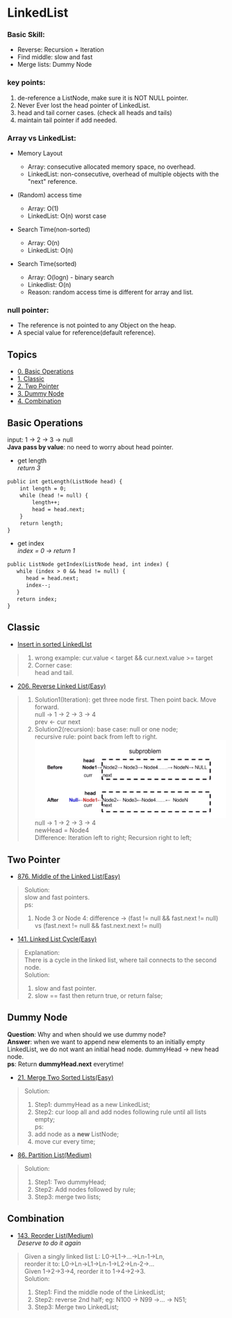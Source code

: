 # LinkedList   
### Basic Skill:      
* Reverse: Recursion + Iteration    
* Find middle: slow and fast     
* Merge lists: Dummy Node       

### key points:     
1.  de-reference a ListNode, make sure it is NOT NULL pointer.    
2.  Never Ever lost the head pointer of LinkedList.     
3.  head and tail corner cases. (check all heads and tails)          
4. maintain tail pointer if add needed.   

### Array vs LinkedList:   
* Memory Layout      
    * Array: consecutive allocated memory space, no overhead.   
    * LinkedList: non-consecutive, overhead of multiple objects with the "next" reference.    
      
* (Random) access time     
    * Array: O(1)  
    * LinkedList: O(n) worst case    
   
* Search Time(non-sorted)   
    * Array: O(n)
    * LinkedList: O(n)
    
* Search Time(sorted)   
    * Array: O(logn) - binary search     
    * Linkedlist: O(n)   
    * Reason: random access time is different for array and list.   

### null pointer:   
* The reference is not pointed to any Object on the heap.   
* A special value for reference(default reference).    





## Topics 
* [0. Basic Operations](#Basic-Operations)
* [1. Classic ](#Classic)    
* [2. Two Pointer](#Two-Pointer)    
* [3. Dummy Node](#Dummy-Node)   
* [4. Combination](#Combination)    

## Basic Operations   
input: 1 -> 2 -> 3 -> null    
**Java pass by value**: no need to worry about head pointer.    

* get length    
*return 3*    
```
public int getLength(ListNode head) {
    int length = 0;
    while (head != null) {
        length++;
        head = head.next;
    }
    return length;
}
```

* get index    
*index = 0 -> return 1*
```
public ListNode getIndex(ListNode head, int index) {
   while (index > 0 && head != null) {
      head = head.next;
      index--;
   }
   return index;
}
```


## Classic    
* [Insert in sorted LinkedLIst](https://github.com/tonglyu/Algorithm_Class/blob/master/Class4_LinkedList/ExtraPractice/InsertInSortedLinkedList.java)    
> 1. wrong example: 
> cur.value < target && cur.next.value >= target   
> 2. Corner case:    
> head and tail. 



* [206. Reverse Linked List(Easy)](https://leetcode.com/problems/reverse-linked-list/)   
> 1. Solution1(Iteration):
> get three node first. Then point back. Move forward.     
> null -> 1 -> 2 -> 3 -> 4      
> prev <- cur next    
> 2. Solution2(recursion): 
> base case: null or one node;    
> recursive rule: point back from left to right.        
![Recursion Part](/images/ReverseLinkedList_Recursion.png)   
> null -> 1 -> 2 -> 3 -> 4       
>                      newHead = Node4      
> Difference: Iteration left to right; Recursion right to left;   


## Two Pointer      
* [876. Middle of the Linked List(Easy)](https://leetcode.com/problems/middle-of-the-linked-list/)       
> Solution:    
> slow and fast pointers.     
> ps: 
> 1. Node 3 or Node 4: difference -> (fast != null && fast.next != null) vs  (fast.next != null && fast.next.next != null)    


* [141. Linked List Cycle(Easy)](https://leetcode.com/problems/linked-list-cycle/)   
> Explanation:     
> There is a cycle in the linked list, where tail connects to the second node.     
> Solution:     
> 1. slow and fast pointer.        
> 2. slow == fast then return true, or return false;      


## Dummy Node     
**Question**: Why and when should we use dummy node?    
**Answer**: when we want to append new elements to an initially empty LinkedList, we do not want an initial head node.  dummyHead -> new head node.   
**ps**: Return **dummyHead.next** everytime!    

* [21. Merge Two Sorted Lists(Easy)](https://leetcode.com/problems/merge-two-sorted-lists/)      
> Solution: 
> 1. Step1: dummyHead as a new LinkedList;    
> 2. Step2: cur loop all and add nodes following rule until all lists empty;     
> ps: 
> 1. add node as a **new** ListNode;   
> 2. move cur every time;     


* [86. Partition List(Medium)](https://leetcode.com/problems/partition-list/)   
> Solution:     
> 1. Step1: Two dummyHead;  
> 2. Step2: Add nodes followed by rule;   
> 3. Step3: merge two lists;     




## Combination    

* [143. Reorder List(Medium)](https://leetcode.com/problems/reorder-list/)     
*Deserve to do it again*   
> Given a singly linked list L: L0→L1→…→Ln-1→Ln,    
> reorder it to: L0→Ln→L1→Ln-1→L2→Ln-2→…   
> Given 1->2->3->4, reorder it to 1->4->2->3.      
> Solution:     
> 1. Step1: Find the middle node of the LinkedList;   
> 2. Step2: reverse 2nd half;  eg: N100 -> N99 ->... -> N51;    
> 3. Step3: Merge two LinkedList;    














































